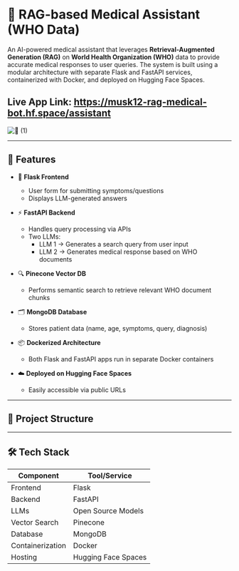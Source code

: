 # 🧠 RAG-based Medical Assistant (WHO Data)

An AI-powered medical assistant that leverages **Retrieval-Augmented Generation (RAG)** on **World Health Organization (WHO)** data to provide accurate medical responses to user queries. The system is built using a modular architecture with separate Flask and FastAPI services, containerized with Docker, and deployed on Hugging Face Spaces.

## Live App Link: https://musk12-rag-medical-bot.hf.space/assistant

![👤 (1)](https://github.com/user-attachments/assets/459fd34b-28b4-430a-b06c-116b26faa8f7)

---

## 🚀 Features

- 🧾 **Flask Frontend**  
  - User form for submitting symptoms/questions  
  - Displays LLM-generated answers

- ⚡ **FastAPI Backend**  
  - Handles query processing via APIs  
  - Two LLMs:
    - LLM 1 → Generates a search query from user input  
    - LLM 2 → Generates medical response based on WHO documents

- 🔍 **Pinecone Vector DB**  
  - Performs semantic search to retrieve relevant WHO document chunks  

- 🗂️ **MongoDB Database**  
  - Stores patient data (name, age, symptoms, query, diagnosis)

- 📦 **Dockerized Architecture**  
  - Both Flask and FastAPI apps run in separate Docker containers

- ☁️ **Deployed on Hugging Face Spaces**  
  - Easily accessible via public URLs

---

## 📂 Project Structure


---

## 🛠️ Tech Stack

| Component      | Tool/Service         |
|----------------|----------------------|
| Frontend       | Flask                |
| Backend        | FastAPI              |
| LLMs           | Open Source Models   |
| Vector Search  | Pinecone             |
| Database       | MongoDB              |
| Containerization | Docker             |
| Hosting        | Hugging Face Spaces  |


